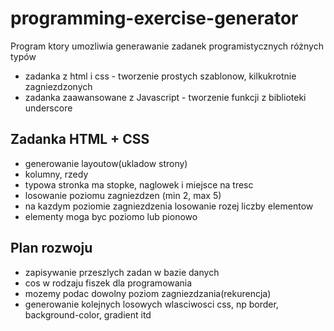 # programming-exercise-generator
Program ktory umozliwia generawanie zadanek programistycznych różnych typów

* zadanka z html i css - tworzenie prostych szablonow, kilkukrotnie zagniezdzonych
* zadanka zaawansowane z Javascript - tworzenie funkcji z biblioteki underscore


## Zadanka HTML + CSS

* generowanie layoutow(ukladow strony)
* kolumny, rzedy
* typowa stronka ma stopke, naglowek i miejsce na tresc
* losowanie poziomu zagniezdzen (min 2, max 5)
* na kazdym poziomie zagniezdzenia losowanie rozej liczby elementow
* elementy moga byc poziomo lub pionowo

## Plan rozwoju

* zapisywanie przeszlych zadan w bazie danych
* cos w rodzaju fiszek dla programowania
* mozemy podac dowolny poziom zagniezdzania(rekurencja)
* generowanie kolejnych losowych wlasciwosci css, np border, background-color, gradient itd
